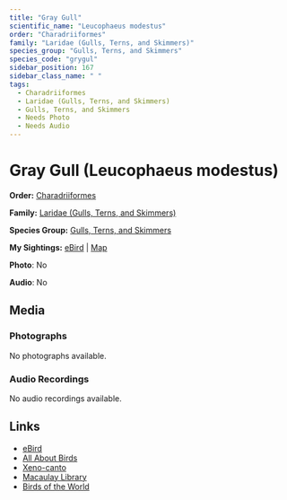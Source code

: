 ```yaml
---
title: "Gray Gull"
scientific_name: "Leucophaeus modestus"
order: "Charadriiformes"
family: "Laridae (Gulls, Terns, and Skimmers)"
species_group: "Gulls, Terns, and Skimmers"
species_code: "grygul"
sidebar_position: 167
sidebar_class_name: " "
tags: 
  - Charadriiformes
  - Laridae (Gulls, Terns, and Skimmers)
  - Gulls, Terns, and Skimmers
  - Needs Photo
  - Needs Audio
---
```


# Gray Gull (Leucophaeus modestus)

**Order:** [Charadriiformes](/tags/charadriiformes)

**Family:** [Laridae (Gulls, Terns, and Skimmers)](/tags/laridae-gulls-terns-and-skimmers)

**Species Group:** [Gulls, Terns, and Skimmers](/tags/gulls-terns-and-skimmers)

**My Sightings:** [eBird](https://ebird.org/lifelist?r=world&time=life&spp=grygul) | [Map](/map?species_code=grygul)

**Photo**: No 

**Audio**: No

## Media
### Photographs
No photographs available.

### Audio Recordings
No audio recordings available.

## Links
* [eBird](https://ebird.org/species/grygul) 
* [All About Birds](https://www.allaboutbirds.org/guide/grygul) 
* [Xeno-canto](https://www.xeno-canto.org/species/leucophaeus-modestus) 
* [Macaulay Library](https://search.macaulaylibrary.org/catalog?taxonCode=grygul&sort=rating_rank_desc)
* [Birds of the World](https://birdsoftheworld.org/bow/species/grygul)
